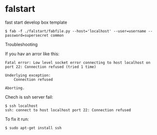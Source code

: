 # falstart
fast start develop box template


```
$ fab -f ./falstart/fabfile.py --host='localhost' --user=username --password=supersecret common
```

Troubleshooting

If you hav an arror like this:
```
Fatal error: Low level socket error connecting to host localhost on port 22: Connection refused (tried 1 time)

Underlying exception:
    Connection refused

Aborting.
```

Chech is ssh server fail:
```
$ ssh localhost
ssh: connect to host localhost port 22: Connection refused
```
To fix it run:
```
$ sudo apt-get install ssh
```
